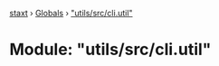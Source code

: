 [staxt](../README.md) › [Globals](../globals.md) › ["utils/src/cli.util"](_utils_src_cli_util_.md)

# Module: "utils/src/cli.util"


